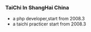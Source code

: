 ### TaiChi In ShangHai China 

 

- a php developer,start from 2008.3
- a taichi practicer start from 2008.3 
